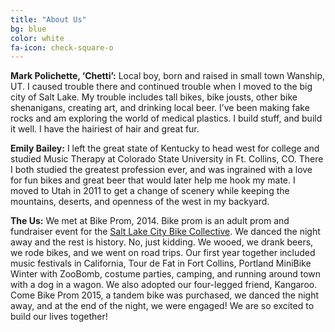 ```yaml
---
title: "About Us"
bg: blue
color: white
fa-icon: check-square-o
---
```


**Mark Polichette, ‘Chetti’:**
Local boy, born and raised in small town Wanship, UT.  I caused trouble there and continued trouble when I moved to the big city of Salt Lake.  My trouble includes tall bikes, bike jousts, other bike shenanigans, creating art, and drinking local beer.  I’ve been making fake rocks and am exploring the world of medical plastics.  I build stuff, and build it well.  I have the hairiest of hair and great fur.

**Emily Bailey:**
I left the great state of Kentucky to head west for college and studied Music Therapy at Colorado State University in Ft. Collins, CO.  There I both studied the greatest profession ever, and was ingrained with a love for fun bikes and great beer that would later help me hook my mate.  I moved to Utah in 2011 to get a change of scenery while keeping the mountains, deserts, and openness of the west in my backyard.

**The Us:**
We met at Bike Prom, 2014.  Bike prom is an adult prom and fundraiser event for the [Salt Lake City Bike Collective](http://www.bicyclecollective.org/).  We danced the night away and the rest is history.  No, just kidding.   We wooed, we drank beers, we rode bikes, and we went on road trips.  Our first year together included music festivals in California, Tour de Fat in Fort Collins, Portland MiniBike Winter with ZooBomb, costume parties, camping, and running around town with a dog in a wagon.  We also adopted our four-legged friend, Kangaroo.  Come Bike Prom 2015, a tandem bike was purchased, we danced the night away, and at the end of the night, we were engaged!  We are so excited to build our lives together!
